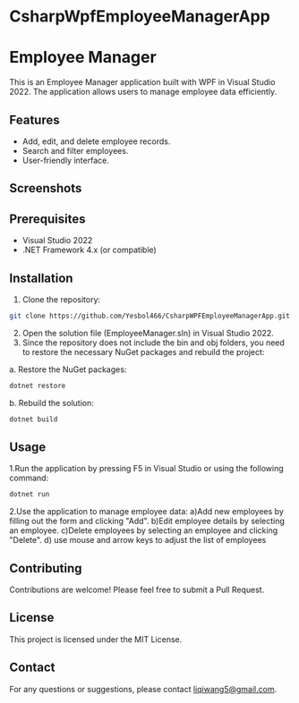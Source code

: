 # CsharpWpfEmployeeManagerApp

# Employee Manager

This is an Employee Manager application built with WPF in Visual Studio 2022. The application allows users to manage employee data efficiently.

## Features

- Add, edit, and delete employee records.
- Search and filter employees.
- User-friendly interface.

## Screenshots

## Prerequisites

- Visual Studio 2022
- .NET Framework 4.x (or compatible)

## Installation

1. Clone the repository:

```sh
git clone https://github.com/Yesbol466/CsharpWPFEmployeeManagerApp.git
```
2. Open the solution file (EmployeeManager.sln) in Visual Studio 2022.
3. Since the repository does not include the bin and obj folders, you need to restore the necessary NuGet packages and rebuild the project:

a. Restore the NuGet packages:
```sh 
dotnet restore
```
b. Rebuild the solution:
```sh 
dotnet build
```

## Usage
1.Run the application by pressing F5 in Visual Studio or using the following command:
```sh
dotnet run
```

2.Use the application to manage employee data:
a)Add new employees by filling out the form and clicking "Add".
b)Edit employee details by selecting an employee.
c)Delete employees by selecting an employee and clicking "Delete".
d) use mouse and arrow keys to adjust the list of employees

## Contributing
Contributions are welcome! Please feel free to submit a Pull Request.

## License
This project is licensed under the MIT License.

## Contact
For any questions or suggestions, please contact liqiwang5@gmail.com.
